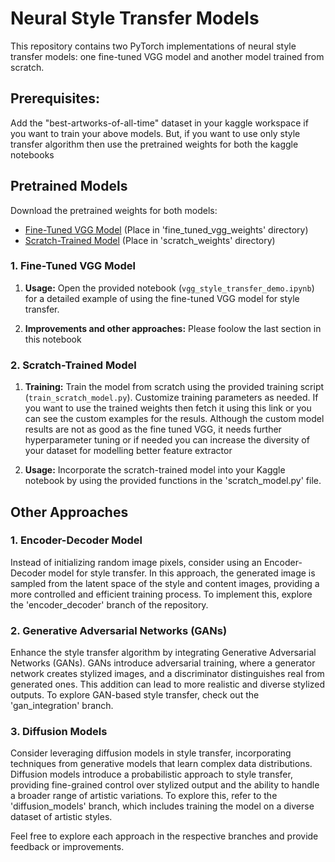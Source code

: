 # Neural Style Transfer Models

This repository contains two PyTorch implementations of neural style transfer models: one fine-tuned VGG model and another model trained from scratch. 
## Prerequisites: 

Add the "best-artworks-of-all-time" dataset in your kaggle workspace if you want to train your above models. But, if you want to use only style transfer algorithm then 
use the pretrained weights for both the kaggle notebooks

## Pretrained Models

Download the pretrained weights for both models:
- [Fine-Tuned VGG Model](https://drive.google.com/file/d/1l4wKy_5rd905fAaFkhrk0wW9G_dEnvHe/view?usp=sharing) (Place in 'fine_tuned_vgg_weights' directory)
- [Scratch-Trained Model](https://drive.google.com/file/d/1QIsr4WK1nBIdVShpt0KzTrEYQIsN4zSa/view?usp=sharing) (Place in 'scratch_weights' directory)

### 1. Fine-Tuned VGG Model

1. **Usage:**
   Open the provided notebook (`vgg_style_transfer_demo.ipynb`) for a detailed example of using the fine-tuned VGG model for style transfer.

2. **Improvements and other approaches:**
   Please foolow the last section in this notebook

### 2. Scratch-Trained Model

1. **Training:**
   Train the model from scratch using the provided training script (`train_scratch_model.py`). Customize training parameters as needed. If you want to use the
   trained weights then fetch it using this link or you can see the custom examples for the resuls. Although the custom model results are not as good as the fine tuned VGG,
   it needs further hyperparameter tuning or if needed you can increase the diversity of your dataset for modelling better feature extractor 

2. **Usage:**
   Incorporate the scratch-trained model into your Kaggle notebook by using the provided functions in the 'scratch_model.py' file.

## Other Approaches

### 1. Encoder-Decoder Model
Instead of initializing random image pixels, consider using an Encoder-Decoder model for style transfer. In this approach, the generated image is sampled from the latent space of the style and content images, providing a more controlled and efficient training process. To implement this, explore the 'encoder_decoder' branch of the repository.

### 2. Generative Adversarial Networks (GANs)
Enhance the style transfer algorithm by integrating Generative Adversarial Networks (GANs). GANs introduce adversarial training, where a generator network creates stylized images, and a discriminator distinguishes real from generated ones. This addition can lead to more realistic and diverse stylized outputs. To explore GAN-based style transfer, check out the 'gan_integration' branch.

### 3. Diffusion Models
Consider leveraging diffusion models in style transfer, incorporating techniques from generative models that learn complex data distributions. Diffusion models introduce a probabilistic approach to style transfer, providing fine-grained control over stylized output and the ability to handle a broader range of artistic variations. To explore this, refer to the 'diffusion_models' branch, which includes training the model on a diverse dataset of artistic styles.

Feel free to explore each approach in the respective branches and provide feedback or improvements.


